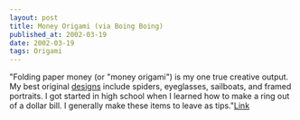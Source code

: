 ```yaml
---
layout: post
title: Money Origami (via Boing Boing)
published_at: 2002-03-19
date: 2002-03-19
tags: Origami
---
```


"Folding paper money (or "money origami") is my one true creative output. My best original [designs](http://www.interior-tips.com) include spiders, eyeglasses, sailboats, and framed portraits. I got started in high school when I learned how to make a ring out of a dollar bill. I generally make these items to leave as tips."[Link](http://www.umva.com/~clay/money/index.html)  